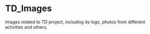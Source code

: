 # TD_Images
Images related to TD project, including its logo, photos from different activities and others. 
